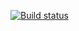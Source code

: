 [![Build status](https://ci.appveyor.com/api/projects/status/2bswycxovt35xsg6?svg=true)](https://ci.appveyor.com/project/NataliaAlferova/bdd)
